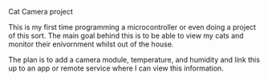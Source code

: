 Cat Camera project

This is my first time programming a microcontroller or even doing a project of this sort. The main goal behind this is to be able to view my cats and monitor their enivornment whilst out of the house.

The plan is to add a camera module, temperature, and humidity and link this up to an app or remote service where I can view this information. 
